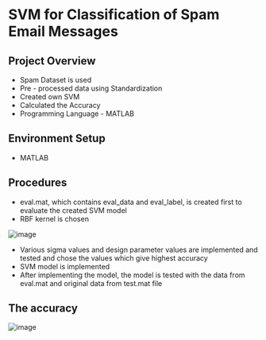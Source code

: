 # SVM for Classification of Spam Email Messages

## Project Overview

* Spam Dataset is used
* Pre - processed data using Standardization
* Created own SVM
* Calculated the Accuracy
* Programming Language - MATLAB

## Environment Setup

* MATLAB

## Procedures

* eval.mat, which contains eval_data and eval_label, is created first to evaluate the created SVM model
* RBF kernel is chosen

![image](https://user-images.githubusercontent.com/50255936/110665831-b6e66f80-8203-11eb-8670-22ca9a300b36.png)

* Various sigma values and design parameter values are implemented and tested and chose the values which give highest accuracy
* SVM model is implemented 
* After implementing the model, the model is tested with the data from eval.mat and original data from test.mat file

## The accuracy

![image](https://user-images.githubusercontent.com/50255936/110666549-66bbdd00-8204-11eb-9ada-aed49030fe56.png)
